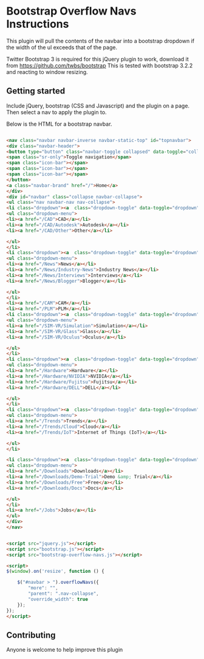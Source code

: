 Bootstrap Overflow Navs Instructions
====================================

This plugin will pull the contents of the navbar into a bootstrap dropdown if the width of the ul exceeds that of the page.

Twitter Bootstrap 3 is required for this jQuery plugin to work, download it from https://github.com/twbs/bootstrap
This is tested with bootstrap 3.2.2 and reacting to window resizing.
## Getting started

Include jQuery, bootstrap (CSS and Javascript) and the plugin on a page. Then select a nav to apply the plugin to.

Below is the HTML for a bootstrap navbar.

```html

<nav class="navbar navbar-inverse navbar-static-top" id="topnavbar">
<div class="navbar-header">
<button type="button" class="navbar-toggle collapsed" data-toggle="collapse" data-target="#navbar" aria-expanded="false" aria-controls="navbar">
<span class="sr-only">Toggle navigation</span>
<span class="icon-bar"></span>
<span class="icon-bar"></span>
<span class="icon-bar"></span>
</button>
<a class="navbar-brand" href="/">Home</a>
</div>
<div id="navbar" class="collapse navbar-collapse">
<ul class="nav navbar-nav nav-collapse">
<li class="dropdown"><a  class="dropdown-toggle" data-toggle="dropdown" role="button" aria-haspopup="true" aria-expanded="false">CAD<span class="caret"></span></a>
<ul class="dropdown-menu">
<li><a href="/CAD">CAD</a></li>
<li><a href="/CAD/Autodesk">Autodesk</a></li>
<li><a href="/CAD/Other">Other</a></li>

</ul>
</li>
<li class="dropdown"><a  class="dropdown-toggle" data-toggle="dropdown" role="button" aria-haspopup="true" aria-expanded="false">News<span class="caret"></span></a>
<ul class="dropdown-menu">
<li><a href="/News">News</a></li>
<li><a href="/News/Industry-News">Industry News</a></li>
<li><a href="/News/Interviews">Interviews</a></li>
<li><a href="/News/Blogger">Blogger</a></li>

</ul>
</li>
<li><a href="/CAM">CAM</a></li>
<li><a href="/PLM">PLM</a></li>
<li class="dropdown"><a  class="dropdown-toggle" data-toggle="dropdown" role="button" aria-haspopup="true" aria-expanded="false">SIM/VR<span class="caret"></span></a>
<ul class="dropdown-menu">
<li><a href="/SIM-VR/Simulation">Simulation</a></li>
<li><a href="/SIM-VR/Glass">Glass</a></li>
<li><a href="/SIM-VR/Oculus">Oculus</a></li>

</ul>
</li>
<li class="dropdown"><a  class="dropdown-toggle" data-toggle="dropdown" role="button" aria-haspopup="true" aria-expanded="false">Hardware<span class="caret"></span></a>
<ul class="dropdown-menu">
<li><a href="/Hardware">Hardware</a></li>
<li><a href="/Hardware/NVIDIA">NVIDIA</a></li>
<li><a href="/Hardware/Fujitsu">Fujitsu</a></li>
<li><a href="/Hardware/DELL">DELL</a></li>

</ul>
</li>
<li class="dropdown"><a  class="dropdown-toggle" data-toggle="dropdown" role="button" aria-haspopup="true" aria-expanded="false">Trends<span class="caret"></span></a>
<ul class="dropdown-menu">
<li><a href="/Trends">Trends</a></li>
<li><a href="/Trends/Cloud">Cloud</a></li>
<li><a href="/Trends/IoT">Internet of Things (IoT)</a></li>

</ul>
</li>

<li class="dropdown"><a  class="dropdown-toggle" data-toggle="dropdown" role="button" aria-haspopup="true" aria-expanded="false">Downloads<span class="caret"></span></a>
<ul class="dropdown-menu">
<li><a href="/Downloads">Downloads</a></li>
<li><a href="/Downloads/Demo-Trial">Demo &amp; Trial</a></li>
<li><a href="/Downloads/Free">Free</a></li>
<li><a href="/Downloads/Docs">Docs</a></li>

</ul>
</li>
<li><a href="/Jobs">Jobs</a></li>
</ul>
</div>
</nav>


<script src="jquery.js"></script>
<script src="bootstrap.js"></script>
<script src="bootstrap-overflow-navs.js"></script>

<script>
$(window).on('resize', function () {

    $("#navbar > ").overflowNavs({
        "more": "",
        "parent": ".nav-collapse",
        "override_width": true
    });
});
</script>
```

## Contributing

Anyone is welcome to help improve this plugin




